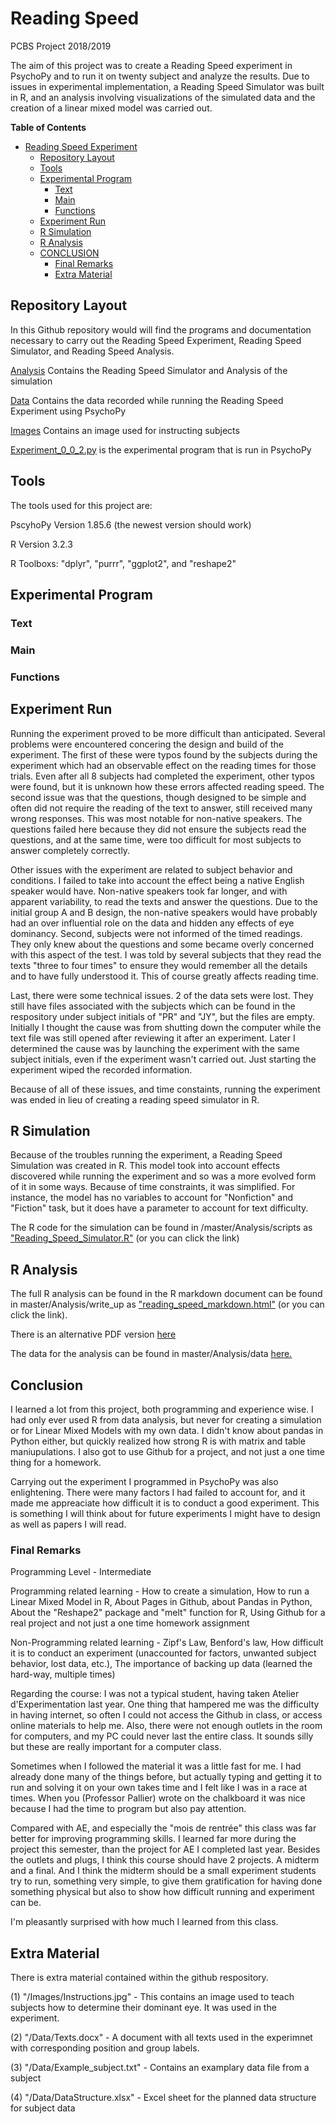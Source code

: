 # Reading Speed

PCBS Project 2018/2019

The aim of this project was to create a Reading Speed experiment in PsychoPy and to run it on twenty subject and analyze the results. Due to issues in experimental implementation, a Reading Speed Simulator was built in R, and an analysis involving visualizations of the simulated data and the creation of a linear mixed model was carried out.

<!-- markdown-toc start - Don't edit this section. Run M-x markdown-toc-refresh-toc -->
**Table of Contents**

- [Reading Speed Experiment](#reading-speed-experiment)
    - [Repository Layout](#repository-layout)
    - [Tools](#tools)
    - [Experimental Program](#experimental-program)
        - [Text](#text)
        - [Main](#pseudowords)
        - [Functions](#functions)
    - [Experiment Run](#experiment-run)
    - [R Simulation](#r-simulation)
    - [R Analysis](#r-analysis)
    - [CONCLUSION](#conclusion)
        - [Final Remarks](#final-remarks)
        - [Extra Material](#extra-material)

<!-- markdown-toc end -->

## Repository Layout

In this Github repository would will find the programs and documentation necessary to carry out the Reading Speed Experiment, Reading Speed Simulator, and Reading Speed Analysis.

[Analysis](https://github.com/jvgiordano/PCBS-ReadingSpeed/blob/master/Analysis) Contains the Reading Speed Simulator and Analysis of the simulation

[Data](https://github.com/jvgiordano/PCBS-ReadingSpeed/blob/master/Data) Contains the data recorded while running the Reading Speed Experiment using PsychoPy

[Images](https://github.com/jvgiordano/PCBS-ReadingSpeed/blob/master/Images) Contains an image used for instructing subjects

[Experiment_0_0_2.py](https://github.com/jvgiordano/PCBS-ReadingSpeed/blob/master/Experiment_0_0_2.py) is the experimental program that is run in PsychoPy

## Tools

The tools used for this project are:

PscyhoPy Version 1.85.6 (the newest version should work)

R Version 3.2.3

R Toolboxs: "dplyr", "purrr", "ggplot2", and "reshape2"

## Experimental Program



### Text

### Main

### Functions

## Experiment Run

Running the experiment proved to be more difficult than anticipated. Several problems were encountered concering the design and build of the experiment. The first of these were typos found by the subjects during the experiment which had an observable effect on the reading times for those trials. Even after all 8 subjects had completed the experiment, other typos were found, but it is unknown how these errors affected reading speed.  The second issue was that the questions, though designed to be simple and often did not require the reading of the text to answer, still received many wrong responses. This was most notable for non-native speakers. The questions failed here because they did not ensure the subjects read the questions, and at the same time, were too difficult for most subjects to answer completely correctly.

Other issues with the experiment are related to subject behavior and conditions. I failed to take into account the effect being a native English speaker would have. Non-native speakers took far longer, and with apparent variability, to read the texts and answer the questions. Due to the initial group A and B design, the non-native speakers would have probably had an over influential role on the data and hidden any effects of eye dominancy. Second, subjects were not informed of the timed readings. They only knew about the questions and some became overly concerned with this aspect of the test. I was told by several subjects that they read the texts "three to four times" to ensure they would remember all the details and to have fully understood it. This of course greatly affects reading time.

Last, there were some technical issues. 2 of the data sets were lost. They still have files associated with the subjects which can be found in the respository under subject initials of "PR" and "JY", but the files are empty. Initially I thought the cause was from shutting down the computer while the text file was still opened after reviewing it after an experiment. Later I determined the cause was by launching the experiment with the same subject initials, even if the experiment wasn't carried out. Just starting the experiment wiped the recorded information.

Because of all of these issues, and time constaints, running the experiment was ended in lieu of creating a reading speed simulator in R.

## R Simulation

Because of the troubles running the experiment, a Reading Speed Simulation was created in R. This model took into account effects discovered while running the experiment and so was a more evolved form of it in some ways. Because of time constraints, it was simplified. For instance, the model has no variables to account for "Nonfiction" and "Fiction"  task, but it does have a parameter to account for text difficulty.

The R code for the simulation can be found in /master/Analysis/scripts as ["Reading_Speed_Simulator.R"](https://github.com/jvgiordano/PCBS-ReadingSpeed/blob/master/Analysis/scripts/Reading_Speed_Simulator.R) (or you can click the link)

## R Analysis

The full R analysis can be found in the R markdown document can be found in master/Analysis/write_up as ["reading_speed_markdown.html"](https://github.com/jvgiordano/PCBS-ReadingSpeed/blob/master/Analysis/write_up/reading_speed_markdown.html) (or you can click the link).

There is an alternative PDF version [here](https://github.com/jvgiordano/PCBS-ReadingSpeed/blob/master/Analysis/write_up/reading_speed_markdown.pdf)

The data for the analysis can be found in master/Analysis/data [here.](https://github.com/jvgiordano/PCBS-ReadingSpeed/blob/master/Analysis/data/data.txt)


## Conclusion

I learned a lot from this project, both programming and experience wise. I had only ever used R from data analysis, but never for creating a simulation or for Linear Mixed Models with my own data. I didn't know about pandas in Python either, but quickly realized how strong R is with matrix and table maniupulations. I also got to use Github for a project, and not just a one time thing for a homework.

Carrying out the experiment I programmed in PsychoPy was also enlightening. There were many factors I had failed to account for, and it made me appreaciate how difficult it is to conduct a good experiment. This is something I will think about for future experiments I might have to design as well as papers I will read.

### Final Remarks

Programming Level - Intermediate

Programming related learning - How to create a simulation, How to run a Linear Mixed Model in R, About Pages in Github, about Pandas in Python, About the "Reshape2" package and "melt" function for R, Using Github for a real project and not just a one time homework assignment

Non-Programming related learning - Zipf's Law, Benford's law, How difficult it is to conduct an experiment (unaccounted for factors, unwanted subject behavior, lost data, etc.), The importance of backing up data (learned the hard-way, multiple times)

Regarding the course: I was not a typical student, having taken Atelier d'Experimentation last year. One thing that hampered me was the difficulty in having internet, so often I could not access the Github in class, or access online materials to help me. Also, there were not enough outlets in the room for computers, and my PC could never last the entire class. It sounds silly but these are really important for a computer class.

Sometimes when I followed the material it was a little fast for me. I had already done many of the things before, but actually typing and getting it to run and solving it on your own takes time and I felt like I was in a race at times. When you (Professor Pallier) wrote on the chalkboard it was nice because I had the time to program but also pay attention.

Compared with AE, and especially the "mois de rentrée" this class was far better for improving programming skills. I learned far more during the project this semester, than the project for AE I completed last year. Besides the outlets and plugs, I think this course should have 2 projects. A midterm and a final. And I think the midterm should be a small experiment students try to run, something very simple, to give them gratification for having done something physical but also to show how difficult running and experiment can be.

I'm pleasantly surprised with how much I learned from this class.

## Extra Material

There is extra material contained within the github respository. 

(1) "/Images/Instructions.jpg" - This contains an image used to teach subjects how to determine their dominant eye. It was used in the experiment.

(2) "/Data/Texts.docx" - A document with all texts used in the experimnet with corresponding position and group labels.

(3) "/Data/Example_subject.txt" - Contains an examplary data file from a subject

(4) "/Data/DataStructure.xlsx" - Excel sheet for the planned data structure for subject data
